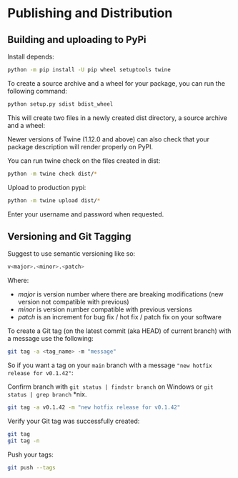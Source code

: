 Publishing and Distribution
===========================

Building and uploading to PyPi
------------------------------

Install depends:

```bash
python -m pip install -U pip wheel setuptools twine
```

To create a source archive and a wheel for your package, you can run the following command:

```bash
python setup.py sdist bdist_wheel
```

This will create two files in a newly created dist directory, a source archive and a wheel:

Newer versions of Twine (1.12.0 and above) can also check that your package description will render properly on PyPI.

You can run twine check on the files created in dist:

```bash
python -m twine check dist/*
```

Upload to production pypi:

```bash
python -m twine upload dist/*
```

Enter your username and password when requested.

Versioning and Git Tagging
--------------------------

Suggest to use semantic versioning like so:

```bash
v<major>.<minor>.<patch>
```

Where:

- *major* is version number where there are breaking modifications (new version not compatible with previous)
- *minor* is version number compatible with previous versions
- *patch* is an increment for bug fix / hot fix / patch fix on your software

To create a Git tag (on the latest commit (aka HEAD) of current branch) with a message use the following:

```bash
git tag -a <tag_name> -m "message"
```

So if you want a tag on your `main` branch with a message `"new hotfix release for v0.1.42"`:

Confirm branch with `git status | findstr branch` on Windows or `git status | grep branch` *nix.

```bash
git tag -a v0.1.42 -m "new hotfix release for v0.1.42"
```

Verify your Git tag was successfully created:

```bash
git tag
git tag -n
```

Push your tags:

```bash
git push --tags
```
